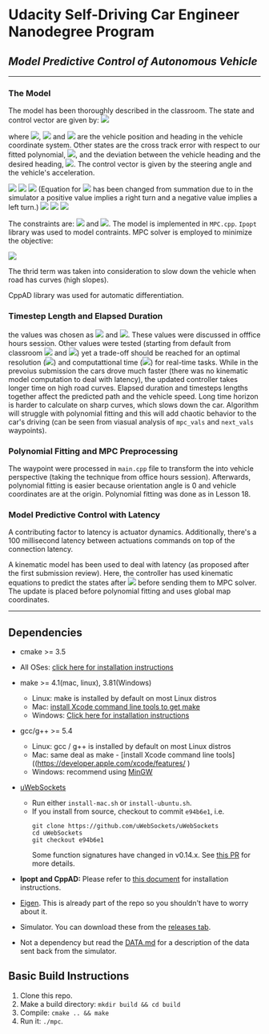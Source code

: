# Udacity Self-Driving Car Engineer Nanodegree Program
  
## *Model Predictive Control of Autonomous Vehicle*
  
---
  
  
### The Model
  
The model has been thoroughly described in the classroom.  The state and control vector are given by:
<img src="https://latex.codecogs.com/gif.latex?&#x5C;vec{x}_t%20=%20&#x5C;left(%20&#x5C;begin{array}{c}	x_t&#x5C;&#x5C;%20%20%20%20y_t&#x5C;&#x5C;%20%20%20%20&#x5C;psi_t&#x5C;&#x5C;%20%20%20%20cte_t&#x5C;&#x5C;%20%20%20%20&#x5C;Delta&#x5C;psi_t	&#x5C;end{array}&#x5C;right),%20&#x5C;vec{u}_t%20=%20&#x5C;left(%20&#x5C;begin{array}{c}	&#x5C;delta_t&#x5C;&#x5C;%20%20%20%20a_t	&#x5C;end{array}&#x5C;right)"/>
  
where <img src="https://latex.codecogs.com/gif.latex?x"/>, <img src="https://latex.codecogs.com/gif.latex?y"/> and <img src="https://latex.codecogs.com/gif.latex?&#x5C;psi"/> are the vehicle position and heading in the vehicle coordinate system. Other states are the cross track error with respect to our fitted polynomial, <img src="https://latex.codecogs.com/gif.latex?cte"/>, and the deviation between the vehicle heading and the desired heading, <img src="https://latex.codecogs.com/gif.latex?&#x5C;Delta&#x5C;psi"/>. The control vector is given by the steering angle and the vehicle's acceleration.
  
<img src="https://latex.codecogs.com/gif.latex?x_{t+1}%20=%20x_t%20+%20v_t&#x5C;cos(&#x5C;psi_t)&#x5C;Delta%20t"/>
<img src="https://latex.codecogs.com/gif.latex?y_{t+1}%20=%20y_t%20+%20v_t&#x5C;sin(&#x5C;psi_t)&#x5C;Delta%20t"/>
<img src="https://latex.codecogs.com/gif.latex?&#x5C;psi_{t+1}%20=%20&#x5C;psi_t%20-%20&#x5C;frac{v_t}{L_f}%20&#x5C;delta_t%20&#x5C;Delta%20t"/>
(Equation for <img src="https://latex.codecogs.com/gif.latex?&#x5C;psi_{t+1}"/> has been changed from summation due to in the simulator a positive value implies a right turn and a negative value implies a left turn.)
<img src="https://latex.codecogs.com/gif.latex?v_{t+1}%20=%20v_t%20+%20a_t%20&#x5C;Delta%20t"/>
<img src="https://latex.codecogs.com/gif.latex?cte_{t+1}%20=%20f(x_t)%20-%20y_t%20+%20v_t&#x5C;sin(&#x5C;Delta&#x5C;psi_t)&#x5C;Delta%20t"/>
<img src="https://latex.codecogs.com/gif.latex?&#x5C;Delta&#x5C;psi_{t+1}%20=%20&#x5C;psi_t%20-%20&#x5C;psi_{desired,t}%20-%20&#x5C;frac{v_t}{L_f}%20&#x5C;delta_t%20&#x5C;Delta%20t"/>
  
The constraints are: <img src="https://latex.codecogs.com/gif.latex?&#x5C;delta%20&#x5C;in%20[-25^o,%2025^o]"/> and <img src="https://latex.codecogs.com/gif.latex?a%20&#x5C;in%20[-1,1]"/>.
The model is implemented in `MPC.cpp`. `Ipopt` library was used to model contraints. MPC solver is employed to minimize the  objective:
  
<img src="https://latex.codecogs.com/gif.latex?J%20=%20&#x5C;sum^N_{t=1}%20&#x5C;lambda_1&#x5C;cdot(cte^2)%20+%20&#x5C;lambda_2&#x5C;cdot(&#x5C;Delta&#x5C;psi_t)^2%20+%20&#x5C;lambda_3&#x5C;cdot(v_t^2&#x5C;cdot&#x5C;alpha)^2%20%20+%20&#x5C;dots"/>
  
The thrid term was taken into consideration to slow down the vehicle when road has curves (high slopes).
  
CppAD library was used for automatic differentiation.
  
### Timestep Length and Elapsed Duration
  
the values was chosen as <img src="https://latex.codecogs.com/gif.latex?N=10"/> and <img src="https://latex.codecogs.com/gif.latex?dt=0.1"/>. These values were discussed in offfice hours session. Other values were tested (starting from default from classroom <img src="https://latex.codecogs.com/gif.latex?N=25"/> and <img src="https://latex.codecogs.com/gif.latex?dt=0.05"/>) yet a trade-off should be reached for an optimal resolution (<img src="https://latex.codecogs.com/gif.latex?dt"/>) and computattional time (<img src="https://latex.codecogs.com/gif.latex?N"/>) for real-time tasks. While in the prevoius submission the cars drove much faster (there was no kinematic model computation to deal with latency), the updated controller takes longer time on high road curves. Elapsed duration and timesteps lengths together affect the predicted path and the vehicle speed. Long time horizon is harder to calculate on sharp curves, which slows down the car. Algorithm will struggle with polynomial fitting and this will add chaotic behavior to the car's driving (can be seen from viasual analysis of `mpc_vals` and `next_vals` waypoints).
  
  
### Polynomial Fitting and MPC Preprocessing
  
The waypoint were processed in `main.cpp` file to transform the into vehicle perspective (taking the technique from office hours session). Afterwards, polynomial fitting is easier because orientation angle is 0 and vehicle coordinates are at the origin. Polynomial fitting was done as in Lesson 18.
  
  
### Model Predictive Control with Latency
  
A contributing factor to latency is actuator dynamics. Additionally, there's a 100 millisecond latency between actuations commands on top of the connection latency.
  
A kinematic model has been used to deal with latency (as proposed after the first submission review). Here, the controller has used kinematic equations to predict the states after <img src="https://latex.codecogs.com/gif.latex?100&#x5C;mu%20s"/> before sending them to MPC solver. The update is placed before polynomial fitting and uses global map coordinates.
  
  
  
---
## Dependencies
  
  
* cmake >= 3.5
 * All OSes: [click here for installation instructions](https://cmake.org/install/ )
* make >= 4.1(mac, linux), 3.81(Windows)
  * Linux: make is installed by default on most Linux distros
  * Mac: [install Xcode command line tools to get make](https://developer.apple.com/xcode/features/ )
  * Windows: [Click here for installation instructions](http://gnuwin32.sourceforge.net/packages/make.htm )
* gcc/g++ >= 5.4
  * Linux: gcc / g++ is installed by default on most Linux distros
  * Mac: same deal as make - [install Xcode command line tools]((https://developer.apple.com/xcode/features/ )
  * Windows: recommend using [MinGW](http://www.mingw.org/ )
* [uWebSockets](https://github.com/uWebSockets/uWebSockets )
  * Run either `install-mac.sh` or `install-ubuntu.sh`.
  * If you install from source, checkout to commit `e94b6e1`, i.e.
    ```
    git clone https://github.com/uWebSockets/uWebSockets
    cd uWebSockets
    git checkout e94b6e1
    ```
    Some function signatures have changed in v0.14.x. See [this PR](https://github.com/udacity/CarND-MPC-Project/pull/3 ) for more details.
  
* **Ipopt and CppAD:** Please refer to [this document](https://github.com/udacity/CarND-MPC-Project/blob/master/install_Ipopt_CppAD.md ) for installation instructions.
* [Eigen](http://eigen.tuxfamily.org/index.php?title=Main_Page ). This is already part of the repo so you shouldn't have to worry about it.
* Simulator. You can download these from the [releases tab](https://github.com/udacity/self-driving-car-sim/releases ).
* Not a dependency but read the [DATA.md](./DATA.md ) for a description of the data sent back from the simulator.
  
  
## Basic Build Instructions
  
  
1. Clone this repo.
2. Make a build directory: `mkdir build && cd build`
3. Compile: `cmake .. && make`
4. Run it: `./mpc`.
  